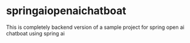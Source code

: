 # springaiopenaichatboat
This is completely backend version of a sample project for spring open ai chatboat using spring ai
